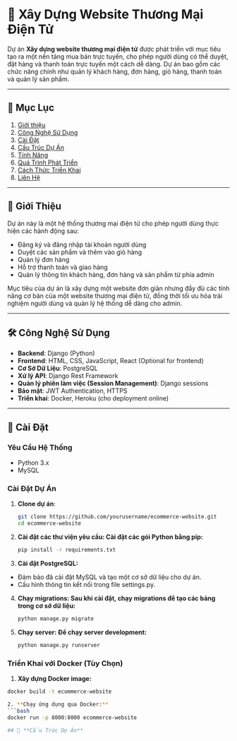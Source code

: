 # 🛒 **Xây Dựng Website Thương Mại Điện Tử**

Dự án **Xây dựng website thương mại điện tử** được phát triển với mục tiêu tạo ra một nền tảng mua bán trực tuyến, cho phép người dùng có thể duyệt, đặt hàng và thanh toán trực tuyến một cách dễ dàng. Dự án bao gồm các chức năng chính như quản lý khách hàng, đơn hàng, giỏ hàng, thanh toán và quản lý sản phẩm.

---

## 📑 Mục Lục
1. [Giới thiệu](#giới-thiệu)
2. [Công Nghệ Sử Dụng](#công-nghệ-sử-dụng)
3. [Cài Đặt](#cài-đặt)
4. [Cấu Trúc Dự Án](#cấu-trúc-dự-án)
5. [Tính Năng](#tính-năng)
6. [Quá Trình Phát Triển](#quá-trình-phát-triển)
7. [Cách Thức Triển Khai](#cách-thức-triển-khai)
8. [Liên Hệ](#liên-hệ)

---

## 🚀 **Giới Thiệu**

Dự án này là một hệ thống thương mại điện tử cho phép người dùng thực hiện các hành động sau:
- Đăng ký và đăng nhập tài khoản người dùng
- Duyệt các sản phẩm và thêm vào giỏ hàng
- Quản lý đơn hàng
- Hỗ trợ thanh toán và giao hàng
- Quản lý thông tin khách hàng, đơn hàng và sản phẩm từ phía admin

Mục tiêu của dự án là xây dựng một website đơn giản nhưng đầy đủ các tính năng cơ bản của một website thương mại điện tử, đồng thời tối ưu hóa trải nghiệm người dùng và quản lý hệ thống dễ dàng cho admin.

---

## 🛠️ **Công Nghệ Sử Dụng**

- **Backend**: Django (Python)
- **Frontend**: HTML, CSS, JavaScript, React (Optional for frontend)
- **Cơ Sở Dữ Liệu**: PostgreSQL
- **Xử lý API**: Django Rest Framework
- **Quản lý phiên làm việc (Session Management)**: Django sessions
- **Bảo mật**: JWT Authentication, HTTPS
- **Triển khai**: Docker, Heroku (cho deployment online)

---

## 📝 **Cài Đặt**

### Yêu Cầu Hệ Thống
- Python 3.x
- MySQL

### Cài Đặt Dự Án
1. **Clone dự án**:
   ```bash
   git clone https://github.com/yourusername/ecommerce-website.git
   cd ecommerce-website

2. **Cài đặt các thư viện yêu cầu: Cài đặt các gói Python bằng pip:**
   ```bash
   pip install -r requirements.txt

3. **Cài đặt PostgreSQL:**
  - Đảm bảo đã cài đặt MySQL và tạo một cơ sở dữ liệu cho dự án.
  - Cấu hình thông tin kết nối trong file settings.py.

4. **Chạy migrations: Sau khi cài đặt, chạy migrations để tạo các bảng trong cơ sở dữ liệu:**
   ```bash
   python manage.py migrate

5. **Chạy server: Để chạy server development:**
   ```bash
   python manage.py runserver

### Triển Khai với Docker (Tùy Chọn)
1. **Xây dựng Docker image:**
  ```bash
  docker build -t ecommerce-website

2. **Chạy ứng dụng qua Docker:**
  ```bash
  docker run -p 8000:8000 ecommerce-website

## 📁 **Cấu Trúc Dự Án**

